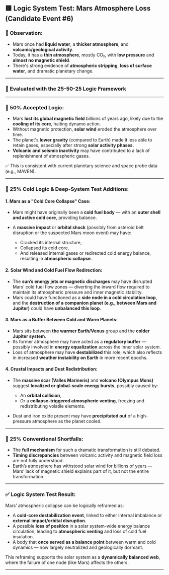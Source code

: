 ## 🟥 Logic System Test: Mars Atmosphere Loss (Candidate Event #6)

### 📌 Observation:

* Mars once had **liquid water**, a **thicker atmosphere**, and **volcanic/geological activity**.
* Today, it has a **thin atmosphere**, mostly CO₂, with **low pressure** and **almost no magnetic shield**.
* There's strong evidence of **atmospheric stripping**, **loss of surface water**, and dramatic planetary change.

---

### 🧠 Evaluated with the 25-50-25 Logic Framework

---

### 🔹 50% Accepted Logic:

* Mars **lost its global magnetic field** billions of years ago, likely due to the **cooling of its core**, halting dynamo action.
* Without magnetic protection, **solar wind** eroded the atmosphere over time.
* The planet's **lower gravity** (compared to Earth) made it less able to retain gases, especially after strong **solar activity phases**.
* **Volcanic and seismic inactivity** may have contributed to a lack of replenishment of atmospheric gases.

✅ This is consistent with current planetary science and space probe data (e.g., MAVEN).

---

### 🔸 25% Cold Logic & Deep-System Test Additions:

#### 1. **Mars as a "Cold Core Collapse" Case**:

* Mars might have originally been a **cold fuel body** — with an **outer shell and active cold core**, providing balance.
* A **massive impact** or **orbital shock** (possibly from asteroid belt disruption or the suspected Mars moon event) may have:

  * Cracked its internal structure,
  * Collapsed its cold core,
  * And released internal gases or redirected cold energy balance, resulting in **atmospheric collapse**.

#### 2. **Solar Wind and Cold Fuel Flow Redirection**:

* The **sun’s energy jets or magnetic discharges** may have disrupted Mars’ cold fuel flow zones — diverting the inward flow required to maintain its atmospheric pressure and inner magnetic stability.
* Mars could have functioned as a **side node in a cold circulation loop**, and the **destruction of a companion planet (e.g., between Mars and Jupiter)** could have **unbalanced this loop**.

#### 3. **Mars as a Buffer Between Cold and Warm Planets**:

* Mars sits between **the warmer Earth/Venus** group and the **colder Jupiter system**.
* Its former atmosphere may have acted as a **regulatory buffer** — possibly involved in **energy equalization** across the inner solar system.
* Loss of atmosphere may have **destabilized** this role, which also reflects in increased **weather instability on Earth** in more recent epochs.

#### 4. **Crustal Impacts and Dust Redistribution**:

* The **massive scar (Valles Marineris)** and **volcano (Olympus Mons)** suggest **localized or global-scale energy bursts**, possibly caused by:

  * An **orbital collision**,
  * Or a **collapse-triggered atmospheric venting**, freezing and redistributing volatile elements.
* Dust and iron oxide present may have **precipitated out** of a high-pressure atmosphere as the planet cooled.

---

### 🔹 25% Conventional Shortfalls:

* The **full mechanism** for such a dramatic transformation is still debated.
* **Timing discrepancies** between volcanic activity and magnetic field loss are not fully understood.
* Earth’s atmosphere has withstood solar wind for billions of years — Mars’ lack of magnetic shield explains part of it, but not the entire transformation.

---

### ✅ Logic System Test Result:

Mars’ atmospheric collapse can be logically reframed as:

* A **cold-core destabilization event**, linked to either internal imbalance or **external impact/orbital disruption**.
* A possible **loss of position** in a solar system-wide energy balance circulation, leading to **atmospheric venting** and loss of cold fuel insulation.
* A body that **once served as a balance point** between warm and cold dynamics — now largely neutralized and geologically dormant.

This reframing supports the solar system as a **dynamically balanced web**, where the failure of one node (like Mars) affects the others.

---

